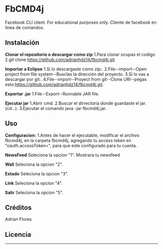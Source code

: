 # FbCMD4j

Facebook CLI client. For educational purposes only.
Cliente de facebook en línea de comandos.

## Instalación



**Clonar el repositorio o descargar como zip**
1.Para clonar ocupas el codigo 
2.git clone https://github.com/adrianhdz14/fbcmd4j.git

**Importar a Eclipse**
 1.Si lo descargaste como zip:.
 2.File--import--Open project from file system--Busclas la dirección del proyecto.
 3.Si lo vas a descargar por git:.
 4.File--import--Proyect from git--Clone URI--pegas esto:https://github.com/adrianhdz14/fbcmd4j.git.
   
  **Exportar .jar**
  1.File--Export--Runnable JAR file.

**Ejecutar jar**
1.Abrir cmd.
2.Buscar el dirrectoria donde guardaste el jar. (cd...).
3.Ejecutar el comando java -jar fbcmd4j.jar.

## Uso



**Configuracion:**
1.Antes de hacer el ejecutable, modificar el archivo fbcmd4j, en la carpeta fbcmd4j, agregando tu access token en "oauth.accessToken=", para que este configurado para tu cuenta.

**NewsFeed**
Seleciona la opcion "1".
Mostrara tu newsfeed

**Wall**
Seleciona la opcion "2".

**Estado**
Seleciona la opcion "3".

**Link**
Seleciona la opcion "4".

**Salir**
Seleciona la opcion "5".

## Créditos

Adrian Flores


## Licencia

---

                      
         
